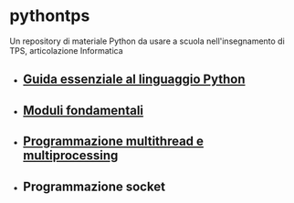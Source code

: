# pythontps
Un repository di materiale Python da usare a scuola nell'insegnamento di TPS, articolazione Informatica

- ## [Guida essenziale al linguaggio Python](https://github.com/mdessolis/pythontps/blob/main/Guida%20essenziale%20a%20Python.md) ##
- ## [Moduli fondamentali](https://github.com/mdessolis/pythontps/blob/main/Moduli%20fondamentali.md) ##
- ## [Programmazione multithread e multiprocessing](Threading.ipynb) ##
- ## Programmazione socket ##

